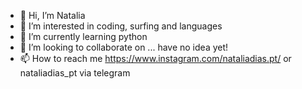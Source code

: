 - 👋 Hi, I’m Natalia
- 👀 I’m interested in coding, surfing and languages
- 🌱 I’m currently learning python
- 💞️ I’m looking to collaborate on ... have no idea yet!
- 📫 How to reach me https://www.instagram.com/nataliadias.pt/ or nataliadias_pt via telegram

<!---
natalia-dias/natalia-dias is a ✨ special ✨ repository because its `README.md` (this file) appears on your GitHub profile.
You can click the Preview link to take a look at your changes.
--->
